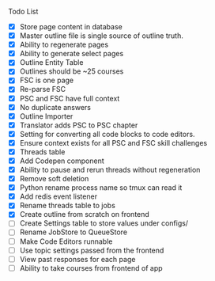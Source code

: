 Todo List

- [x] Store page content in database
- [x] Master outline file is single source of outline truth.
- [x] Ability to regenerate pages
- [x] Ability to generate select pages
- [x] Outline Entity Table
- [x] Outlines should be ~25 courses
- [x] FSC is one page
- [x] Re-parse FSC
- [x] PSC and FSC have full context
- [x] No duplicate answers
- [x] Outline Importer
- [x] Translator adds PSC to PSC chapter
- [x] Setting for converting all code blocks to code editors.
- [x] Ensure context exists for all PSC and FSC skill challenges
- [x] Threads table
- [x] Add Codepen component
- [x] Ability to pause and rerun threads without regeneration
- [x] Remove soft deletion
- [x] Python rename process name so tmux can read it
- [x] Add redis event listener
- [x] Rename threads table to jobs
- [x] Create outline from scratch on frontend
- [ ] Create Settings table to store values under configs/
- [ ] Rename JobStore to QueueStore
- [ ] Make Code Editors runnable
- [ ] Use topic settings passed from the frontend
- [ ] View past responses for each page
- [ ] Ability to take courses from frontend of app
